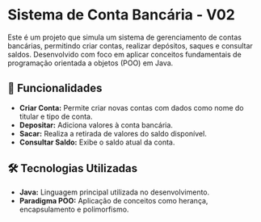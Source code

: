 # Sistema de Conta Bancária - V02

Este é um projeto que simula um sistema de gerenciamento de contas bancárias, permitindo criar contas, realizar depósitos, saques e consultar saldos. Desenvolvido com foco em aplicar conceitos fundamentais de programação orientada a objetos (POO) em Java.

## 🔗 Funcionalidades

- **Criar Conta:** Permite criar novas contas com dados como nome do titular e tipo de conta.
- **Depositar:** Adiciona valores à conta bancária.
- **Sacar:** Realiza a retirada de valores do saldo disponível.
- **Consultar Saldo:** Exibe o saldo atual da conta.

## 🛠️ Tecnologias Utilizadas

- **Java:** Linguagem principal utilizada no desenvolvimento.
- **Paradigma POO:** Aplicação de conceitos como herança, encapsulamento e polimorfismo.



